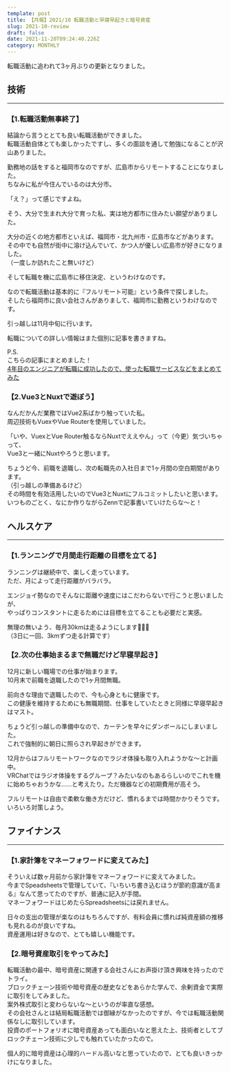 ```yaml
---
template: post
title: 【月報】2021/10 転職活動と早寝早起きと暗号資産
slug: 2021-10-review
draft: false
date: 2021-11-20T09:24:40.226Z
category: MONTHLY
---
```

転職活動に追われて3ヶ月ぶりの更新となりました。  

## 技術

- - -

### 【1.転職活動無事終了】

結論から言うととても良い転職活動ができました。\
転職活動自体とても楽しかったですし、多くの面談を通して勉強になることが沢山ありました。  

勤務地の話をすると福岡市なのですが、広島市からリモートすることになりました。\
ちなみに私が今住んでいるのは大分市。

「え？」って感じですよね。  

そう、大分で生まれ大分で育った私、実は地方都市に住みたい願望がありました。  

大分の近くの地方都市といえば、福岡市・北九州市・広島市などがあります。\
その中でも自然が街中に溶け込んでいて、かつ人が優しい広島市が好きになりました。\
（一度しか訪れたこと無いけど）  

そして転職を機に広島市に移住決定、というわけなのです。  

なので転職活動は基本的に『フルリモート可能』という条件で探しました。\
そしたら福岡市に良い会社さんがありまして、福岡市に勤務というわけなのです。  

引っ越しは11月中旬に行います。  

転職についての詳しい情報はまた個別に記事を書きますね。

P.S.\
こちらの記事にまとめました！  \
[4年目のエンジニアが転職に成功したので、使った転職サービスなどをまとめてみた](https://duckwell.netlify.app/posts/summary-of-the-job-services-I-used)

### 【2.Vue3とNuxtで遊ぼう】

なんだかんだ業務ではVue2系ばかり触っていた私。\
周辺技術もVuexやVue Routerを使用していました。　　

「いや、VuexとVue Router触るならNuxtでええやん」って（今更）気づいちゃって、\
Vue3と一緒にNuxtやろうと思います。  

ちょうど今、前職を退職し、次の転職先の入社日まで1ヶ月間の空白期間があります。\
（引っ越しの準備あるけど）\
その時間を有効活用したいのでVue3とNuxtにフルコミットしたいと思います。\
いつものごとく、なにか作りながらZennで記事書いていけたらな〜と！  

## ヘルスケア

- - -

### 【1.ランニングで月間走行距離の目標を立てる】 　

ランニングは継続中で、楽しく走っています。\
ただ、月によって走行距離がバラバラ。  

エンジョイ勢なのでそんなに距離や速度にはこだわらないで行こうと思いましたが、\
やっぱりコンスタントに走るためには目標を立てることも必要だと実感。  

無理の無いよう、毎月30kmは走るようにします🏃🏻‍♂️\
（3日に一回、3kmずつ走る計算です）  

### 【2.次の仕事始まるまで無職だけど早寝早起き】

12月に新しい職場での仕事が始まります。\
10月末で前職を退職したので1ヶ月間無職。　 

前向きな理由で退職したので、今も心身ともに健康です。\
この健康を維持するためにも無職期間、仕事をしていたときと同様に早寝早起きはマスト。  

ちょうど引っ越しの準備中なので、カーテンを早々にダンボールにしまいました。\
これで強制的に朝日に照らされ早起きができます。  

12月からはフルリモートワークなのでラジオ体操も取り入れようかな〜と計画中。\
VRChatではラジオ体操をするグループ？みたいなのもあるらしいのでこれを機に始めちゃおうかな……と考えたり。ただ機器などの初期費用が高そう。  

フルリモートは自由で柔軟な働き方だけど、慣れるまでは時間かかりそうです。いろいろ対策しよう。  

## ファイナンス

- - -

### 【1.家計簿をマネーフォワードに変えてみた】

そういえば数ヶ月前から家計簿をマネーフォワードに変えてみました。\
今までSpeadsheetsで管理していて、『いちいち書き込むほうが節約意識が高まる』なんて思ってたのですが、普通に記入が手間。\
マネーフォワードはじめたらSpreadsheetsには戻れません。  

日々の支出の管理が楽なのはもちろんですが、有料会員に慣れば純資産額の推移も見れるのが良いですね。\
資産運用は好きなので、とても嬉しい機能です。  

### 【2.暗号資産取引をやってみた】

転職活動の最中、暗号資産に関連する会社さんにお声掛け頂き興味を持ったのでトライ。\
ブロックチェーン技術や暗号資産の歴史などをあらかた学んで、余剰資金で実際に取引をしてみました。\
案外株式取引と変わらないな〜というのが率直な感想。\
その会社さんとは結局転職活動では御縁がなかったのですが、今では転職活動関係なしに取引しています。\
投資のポートフォリオに暗号資産あっても面白いなと思えた上、技術者としてブロックチェーン技術に少しでも触れていたかったので。  

個人的に暗号資産は心理的ハードル高いなと思っていたので、とても良いきっかけになりました。